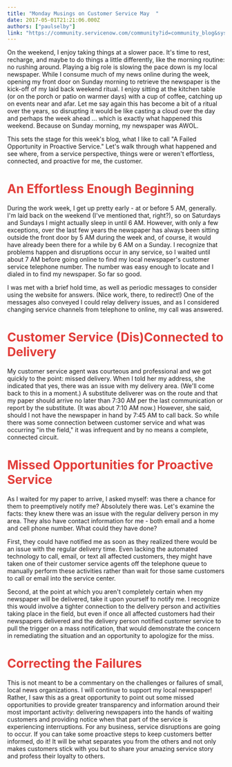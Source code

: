 ```yaml
---
title: "Monday Musings on Customer Service May  "
date: 2017-05-01T21:21:06.000Z
authors: ["paulselby"]
link: "https://community.servicenow.com/community?id=community_blog&sys_id=dbcce265dbd0dbc01dcaf3231f961904"
---
```

<p>On the weekend, I enjoy taking things at a slower pace. It's time to rest, recharge, and maybe to do things a little differently, like the morning routine: no rushing around. Playing a big role is slowing the pace down is my local newspaper. While I consume much of my news online during the week, opening my front door on Sunday morning to retrieve the newspaper is the kick-off of my laid back weekend ritual. I enjoy sitting at the kitchen table (or on the porch or patio on warmer days) with a cup of coffee, catching up on events near and afar. Let me say again this has become a bit of a ritual over the years, so disrupting it would be like casting a cloud over the day and perhaps the week ahead ... which is exactly what happened this weekend. Because on Sunday morning, my newspaper was AWOL.</p><p></p><p>This sets the stage for this week's blog, what I like to call "A Failed Opportunity in Proactive Service." Let's walk through what happened and see where, from a service perspective, things were or weren't effortless, connected, and proactive for me, the customer.</p><p></p><h1><span style="color: #e23d39;">An Effortless Enough Beginning</span></h1><p>During the work week, I get up pretty early - at or before 5 AM, generally. I'm laid back on the weekend (I've mentioned that, right?), so on Saturdays and Sundays I might actually sleep in until 6 AM. However, with only a few exceptions, over the last few years the newspaper has always been sitting outside the front door by 5 AM during the week and, of course, it would have already been there for a while by 6 AM on a Sunday. I recognize that problems happen and disruptions occur in any service, so I waited until about 7 AM before going online to find my local newspaper's customer service telephone number. The number was easy enough to locate and I dialed in to find my newspaper. So far so good.</p><p></p><p>I was met with a brief hold time, as well as periodic messages to consider using the website for answers. (Nice work, there, to redirect!) One of the messages also conveyed I could relay delivery issues, and as I considered changing service channels from telephone to online, my call was answered.</p><p></p><h1><span style="color: #e23d39;">Customer Service (Dis)Connected to Delivery</span></h1><p>My customer service agent was courteous and professional and we got quickly to the point: missed delivery. When I told her my address, she indicated that yes, there was an issue with my delivery area. (We'll come back to this in a moment.) A substitute deliverer was on the route and that my paper should arrive no later than 7:30 AM per the last communication or report by the substitute. (It was about 7:10 AM now.) However, she said, should I not have the newspaper in hand by 7:45 AM to call back. So while there was some connection between customer service and what was occurring "in the field," it was infrequent and by no means a complete, connected circuit.</p><p></p><h1><span style="color: #e23d39;">Missed Opportunities for Proactive Service</span></h1><p>As I waited for my paper to arrive, I asked myself: was there a chance for them to preemptively notify me? Absolutely there was. Let's examine the facts: they knew there was an issue with the regular delivery person in my area. They also have contact information for me - both email and a home and cell phone number. What could they have done?</p><p></p><p>First, they could have notified me as soon as they realized there would be an issue with the regular delivery time. Even lacking the automated technology to call, email, or text all affected customers, they might have taken one of their customer service agents off the telephone queue to manually perform these activities rather than wait for those same customers to call or email into the service center.</p><p></p><p>Second, at the point at which you aren't completely certain when my newspaper will be delivered, take it upon yourself to notify me. I recognize this would involve a tighter connection to the delivery person and activities taking place in the field, but even if once all affected customers had their newspapers delivered and the delivery person notified customer service to pull the trigger on a mass notification, that would demonstrate the concern in remediating the situation and an opportunity to apologize for the miss.</p><p></p><h1><span style="color: #e23d39;">Correcting the Failures</span></h1><p>This is not meant to be a commentary on the challenges or failures of small, local news organizations. I will continue to support my local newspaper! Rather, I saw this as a great opportunity to point out some missed opportunities to provide greater transparency and information around their most important activity: delivering newspapers into the hands of waiting customers and providing notice when that part of the service is experiencing interruptions. For any business, service disruptions are going to occur. If you can take some proactive steps to keep customers better informed, do it! It will be what separates you from the others and not only makes customers stick with you but to share your amazing service story and profess their loyalty to others.</p>